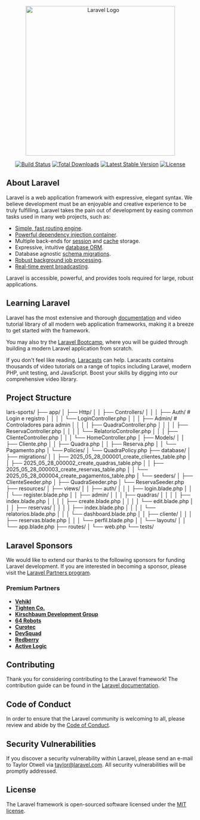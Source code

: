 <p align="center"><a href="https://laravel.com" target="_blank"><img src="https://raw.githubusercontent.com/laravel/art/master/logo-lockup/5%20SVG/2%20CMYK/1%20Full%20Color/laravel-logolockup-cmyk-red.svg" width="400" alt="Laravel Logo"></a></p>

<p align="center">
<a href="https://github.com/laravel/framework/actions"><img src="https://github.com/laravel/framework/workflows/tests/badge.svg" alt="Build Status"></a>
<a href="https://packagist.org/packages/laravel/framework"><img src="https://img.shields.io/packagist/dt/laravel/framework" alt="Total Downloads"></a>
<a href="https://packagist.org/packages/laravel/framework"><img src="https://img.shields.io/packagist/v/laravel/framework" alt="Latest Stable Version"></a>
<a href="https://packagist.org/packages/laravel/framework"><img src="https://img.shields.io/packagist/l/laravel/framework" alt="License"></a>
</p>

## About Laravel

Laravel is a web application framework with expressive, elegant syntax. We believe development must be an enjoyable and creative experience to be truly fulfilling. Laravel takes the pain out of development by easing common tasks used in many web projects, such as:

- [Simple, fast routing engine](https://laravel.com/docs/routing).
- [Powerful dependency injection container](https://laravel.com/docs/container).
- Multiple back-ends for [session](https://laravel.com/docs/session) and [cache](https://laravel.com/docs/cache) storage.
- Expressive, intuitive [database ORM](https://laravel.com/docs/eloquent).
- Database agnostic [schema migrations](https://laravel.com/docs/migrations).
- [Robust background job processing](https://laravel.com/docs/queues).
- [Real-time event broadcasting](https://laravel.com/docs/broadcasting).

Laravel is accessible, powerful, and provides tools required for large, robust applications.

## Learning Laravel

Laravel has the most extensive and thorough [documentation](https://laravel.com/docs) and video tutorial library of all modern web application frameworks, making it a breeze to get started with the framework.

You may also try the [Laravel Bootcamp](https://bootcamp.laravel.com), where you will be guided through building a modern Laravel application from scratch.

If you don't feel like reading, [Laracasts](https://laracasts.com) can help. Laracasts contains thousands of video tutorials on a range of topics including Laravel, modern PHP, unit testing, and JavaScript. Boost your skills by digging into our comprehensive video library.

## Project Structure

lars-sports/
├── app/
│   ├── Http/
│   │   ├── Controllers/
│   │   │   ├── Auth/               # Login e registro
│   │   │   │   └── LoginController.php
│   │   │   ├── Admin/              # Controladores para admin
│   │   │   │   ├── QuadraController.php
│   │   │   │   ├── ReservaController.php
│   │   │   │   └── RelatorioController.php
│   │   │   ├── ClienteController.php
│   │   │   └── HomeController.php
│   ├── Models/
│   │   ├── Cliente.php
│   │   ├── Quadra.php
│   │   ├── Reserva.php
│   │   └── Pagamento.php
│   └── Policies/
│       └── QuadraPolicy.php
├── database/
│   ├── migrations/
│   │   ├── 2025_05_28_000001_create_clientes_table.php
│   │   ├── 2025_05_28_000002_create_quadras_table.php
│   │   ├── 2025_05_28_000003_create_reservas_table.php
│   │   └── 2025_05_28_000004_create_pagamentos_table.php
│   └── seeders/
│       ├── ClienteSeeder.php
│       ├── QuadraSeeder.php
│       └── ReservaSeeder.php
├── resources/
│   ├── views/
│   │   ├── auth/
│   │   │   ├── login.blade.php
│   │   │   └── register.blade.php
│   │   ├── admin/
│   │   │   ├── quadras/
│   │   │   │   ├── index.blade.php
│   │   │   │   ├── create.blade.php
│   │   │   │   └── edit.blade.php
│   │   │   ├── reservas/
│   │   │   │   ├── index.blade.php
│   │   │   │   └── relatorios.blade.php
│   │   │   └── dashboard.blade.php
│   │   ├── cliente/
│   │   │   ├── reservas.blade.php
│   │   │   └── perfil.blade.php
│   │   └── layouts/
│   │       └── app.blade.php
├── routes/
│   └── web.php
└── tests/

## Laravel Sponsors

We would like to extend our thanks to the following sponsors for funding Laravel development. If you are interested in becoming a sponsor, please visit the [Laravel Partners program](https://partners.laravel.com).

### Premium Partners

- **[Vehikl](https://vehikl.com)**
- **[Tighten Co.](https://tighten.co)**
- **[Kirschbaum Development Group](https://kirschbaumdevelopment.com)**
- **[64 Robots](https://64robots.com)**
- **[Curotec](https://www.curotec.com/services/technologies/laravel)**
- **[DevSquad](https://devsquad.com/hire-laravel-developers)**
- **[Redberry](https://redberry.international/laravel-development)**
- **[Active Logic](https://activelogic.com)**

## Contributing

Thank you for considering contributing to the Laravel framework! The contribution guide can be found in the [Laravel documentation](https://laravel.com/docs/contributions).

## Code of Conduct

In order to ensure that the Laravel community is welcoming to all, please review and abide by the [Code of Conduct](https://laravel.com/docs/contributions#code-of-conduct).

## Security Vulnerabilities

If you discover a security vulnerability within Laravel, please send an e-mail to Taylor Otwell via [taylor@laravel.com](mailto:taylor@laravel.com). All security vulnerabilities will be promptly addressed.

## License

The Laravel framework is open-sourced software licensed under the [MIT license](https://opensource.org/licenses/MIT).
